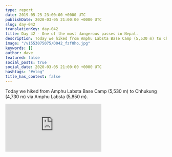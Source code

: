 ```yaml
---
type: report
date: 2019-05-25 23:00:00 +0000 UTC
publishDate: 2020-03-05 21:00:00 +0000 UTC
slug: day-042
translationKey: day-042
title: Day 42 - One of the most dangerous passes in Nepal.
description: Today we hiked from Amphu Labsta Base Camp (5,530 m) to Chhukung (4,730 m) via Amphu Labsta (5,850 m).
image: "/v1553075075/D042_fzf0ho.jpg"
keywords: []
author: dave
featured: false
social_posts: true
social_date: 2020-03-05 21:00:00 +0000 UTC
hashtags: "#vlog"
title_has_context: false
---
```


Today we hiked from Amphu Labsta Base Camp (5,530 m) to Chhukung (4,730 m) via Amphu Labsta (5,850 m).

<iframe class="youtube" src="https://www.youtube.com/embed/uiwApDAKG0w" frameborder="0" allow="accelerometer; autoplay; encrypted-media; gyroscope; picture-in-picture" allowfullscreen></iframe>

